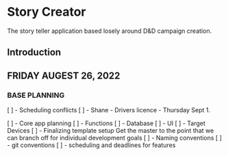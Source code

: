 # Story Creator

The story teller application based losely around D&D campaign creation.

## Introduction


## FRIDAY AUGEST 26, 2022
### BASE PLANNING

  [ ] - Scheduling conflicts
    [ ] - Shane - Drivers licence - Thursday Sept 1.

  [ ] - Core app planning
    [ ] - Functions
    [ ] - Database
    [ ] - UI
      [ ] - Target Devices
    [ ] - Finalizing template setup
          Get the master to the point that we can branch off for 
          individual development goals
    [ ] - Naming conventions
    [ ] - git conventions
    [ ] - scheduling and deadlines for features
